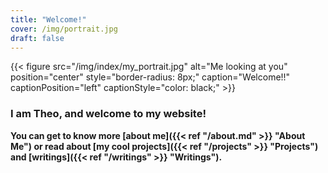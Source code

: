 ```yaml
---
title: "Welcome!"
cover: /img/portrait.jpg
draft: false
---
```


{{< figure src="/img/index/my_portrait.jpg" alt="Me looking at you" position="center" style="border-radius: 8px;" caption="Welcome!!" captionPosition="left" captionStyle="color: black;" >}}

### I am Theo, and welcome to my website!

**You can get to know more [about me]({{< ref "/about.md" >}} "About Me")
or read about [my cool projects]({{< ref "/projects" >}} "Projects") and [writings]({{< ref "/writings" >}} "Writings").**
